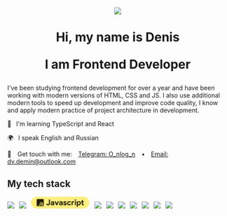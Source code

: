 <h1 align="center">
  <img src="https://media.giphy.com/media/hvRJCLFzcasrR4ia7z/giphy.gif" width="50px"/>
  <p>Hi, my name is Denis</p>
  <p>I am Frontend Developer</p>

</h1>


I've been studying frontend development for over a year and have been working with modern versions of HTML, CSS and JS. I also use additional modern tools to speed up development and improve code quality, I know and apply modern practice of project architecture in development.

🌱  I'm learning TypeScript and React

🌍  I speak English and Russian

💌  Get touch with me:  [Telegram: O_nlog_n](https://t.me/O_nlog_n)  •  [Email: dv.demin@outlook.com](mailto:dv.demin@outlook.com)


## My tech stack
<img src="https://ziadoua.github.io/m3-Markdown-Badges/badges/HTML/html3.svg" height="27"/> 
<img src="https://ziadoua.github.io/m3-Markdown-Badges/badges/CSS/css3.svg" height="27"/> 
<img src="https://github.com/AINER/AINER/blob/main/js.svg" height="27"/> 
<img src="https://ziadoua.github.io/m3-Markdown-Badges/badges/NodeJS/nodejs3.svg" height="27"/> 
<img src="https://ziadoua.github.io/m3-Markdown-Badges/badges/npm/npm3.svg" height="27"/> 
<img src="https://ziadoua.github.io/m3-Markdown-Badges/badges/Jest/jest3.svg" height="27"/> 
<img src="https://ziadoua.github.io/m3-Markdown-Badges/badges/ESLint/eslint3.svg" height="27"/> 
<img src="https://ziadoua.github.io/m3-Markdown-Badges/badges/Git/git3.svg" height="27"/> 
<img src="https://ziadoua.github.io/m3-Markdown-Badges/badges/Figma/figma3.svg" height="27"/> 
<img src="https://ziadoua.github.io/m3-Markdown-Badges/badges/XD/xd3.svg" height="27"/> 


<!--
<a href="https://t.me/O_nlog_n"><img src="https://img.shields.io/badge/Telegram: O_nlog_n-2CA5E0?style=social&logo=telegram&logoColor=2ca5e0"/></a>  
<a href="mailto:dv.demin@outlook.com"><img src="https://img.shields.io/badge/Email: dv.demin@outlook.com-D14836?style=social&logo=gmail&logoColor=red"/></a>
  
[![AINER's GitHub | Stats](https://stats.quira.sh/AINER/github?theme=light)](https://quira.sh?utm_source=widgets&utm_campaign=AINER)
[![AINER's Stack Overflow | Stats](https://stats.quira.sh/AINER/stack-overflow?theme=light)](https://quira.sh?utm_source=widgets&utm_campaign=AINER)

<a href="https://t.me/O_nlog_n"><img src="https://img.shields.io/badge/Telegram-2CA5E0?style=social&logo=telegram&logoColor=2ca5e0"/></a>  
<a href="mailto:mail@htmlacademy.ru"><img src="https://img.shields.io/badge/Mail-D14836?style=social&logo=gmail&logoColor=Black"/></a>
  
<img src="https://img.shields.io/badge/HTML-E34F26?style=for-the-badge&logo=html5&logoColor=white"/>  
<img src="https://img.shields.io/badge/CSS-1572B6?style=for-the-badge&logo=css3&logoColor=white"/>  
<img src="https://img.shields.io/badge/javascript-efd003?style=for-the-badge&logo=javascript&logoColor=black"/>  
<img src="https://img.shields.io/badge/Jest-C21325?style=for-the-badge&logo=jest&logoColor=white"/>  
<img src="https://img.shields.io/badge/Lodash-3492FF?style=for-the-badge&logo=lodash&logoColor=white"/>  
<img src="https://img.shields.io/badge/node.js%20-%2343853D.svg?&style=for-the-badge&logo=node.js&logoColor=white"/>  
<img src="https://img.shields.io/badge/git%20-%23F05033.svg?&style=for-the-badge&logo=git&logoColor=white"/>  
<img src="https://img.shields.io/badge/Figma-1d1d1e?style=for-the-badge&logo=figma&logoColor=white"/>  

**AINER/AINER** is a ✨ _special_ ✨ repository because its `README.md` (this file) appears on your GitHub profile.

Here are some ideas to get you started:

- 🔭 I’m currently working on ...
- 🌱 I’m currently learning ...
- 👯 I’m looking to collaborate on ...
- 🤔 I’m looking for help with ...
- 💬 Ask me about ...
- 📫 How to reach me: ...
- 😄 Pronouns: ...
- ⚡ Fun fact: ...


### Hi   ![](https://user-images.githubusercontent.com/18350557/176309783-0785949b-9127-417c-8b55-ab5a4333674e.gif) 
### My name is Denis Demin
### I am Frontend Developer
# 
-->
